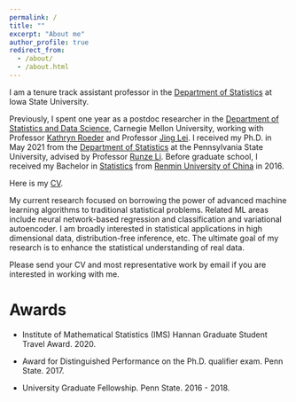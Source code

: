 ```yaml
---
permalink: /
title: ""
excerpt: "About me"
author_profile: true
redirect_from: 
  - /about/
  - /about.html
---
```




I am a tenure track assistant professor in the [Department of Statistics](https://www.stat.iastate.edu/) at Iowa State University. 

Previously, I spent one year as a postdoc researcher in the [Department of Statistics and Data Science](http://stat.cmu.edu/), Carnegie Mellon University, working with Professor [Kathryn Roeder](http://www.stat.cmu.edu/~roeder/) and Professor [Jing Lei](http://www.stat.cmu.edu/~jinglei/index.shtml). I received my Ph.D. in May 2021 from the [Department of Statistics](https://science.psu.edu/stat) at the Pennsylvania State University, advised by Professor [Runze Li](http://www.personal.psu.edu/ril4/). Before graduate school, I received my Bachelor in [Statistics](http://stat.ruc.edu.cn/) from [Renmin University of China](https://www.ruc.edu.cn/) in 2016.

Here is my [CV](https://www.dropbox.com/s/bypkbt07jiavf7y/ZhanruiResume.pdf?dl=0).


My current research focused on borrowing the power of advanced machine learning algorithms to traditional statistical problems. Related ML areas include neural network-based regression and classification and variational autoencoder. I am broadly interested in statistical applications in high dimensional data, distribution-free inference, etc. The ultimate goal of my research is to enhance the statistical understanding of real data.


Please send your CV and most representative work by email if you are interested in working with me.



# Awards

- Institute of Mathematical Statistics (IMS) Hannan Graduate Student Travel Award. 2020.

- Award for Distinguished Performance on the Ph.D. qualifier exam. Penn State. 2017.

- University Graduate Fellowship. Penn State. 2016 - 2018.

